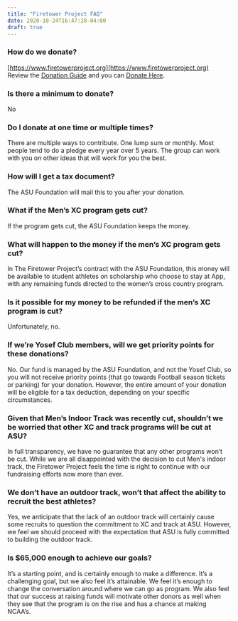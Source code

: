 ```yaml
---
title: "Firetower Project FAQ"
date: 2020-10-24T16:47:28-04:00
draft: true
---
```


### How do we donate?
[https://www.firetowerproject.org](https://www.firetowerproject.org)  
Review the [Donation Guide](/howtodonate) and you can [Donate Here](http://www.givenow.appstate.edu/firetowerproject).

### Is there a minimum to donate?
No

### Do I donate at one time or multiple times? 
There are multiple ways to contribute.  One lump sum or monthly.  Most people tend to do a pledge every year over 5 years. The group can work with you on other ideas that will work for you the best.

### How will I get a tax document?
The ASU Foundation will mail this to you after your donation.

### What if the Men’s XC program gets cut? 
If the program gets cut, the ASU Foundation keeps the money.  
### What will happen to the money if the men’s XC program gets cut?
In The Firetower Project’s contract with the ASU Foundation, this money will be available to student athletes on scholarship who choose to stay at App, with any remaining funds directed to the women’s cross country program.
### Is it possible for my money to be refunded if the men’s XC program is cut?
Unfortunately, no.
### If we’re Yosef Club members, will we get priority points for these donations?
No. Our fund is managed by the ASU Foundation, and not the Yosef Club, so you will not receive priority points (that go towards Football season tickets or parking) for your donation. However, the entire amount of your donation will be eligible for a tax deduction, depending on your specific circumstances.

### Given that Men’s Indoor Track was recently cut, shouldn’t we be worried that other XC and track programs will be cut at ASU?
In full transparency, we have no guarantee that any other programs won’t be
cut. While we are all disappointed with the decision to cut Men's indoor track,
the Firetower Project feels the time is right to continue with our fundraising
efforts now more than ever.

### We don’t have an outdoor track, won’t that affect the ability to recruit the best athletes?
Yes, we anticipate that the lack of an outdoor track will certainly cause some
recruits to question the commitment to XC and track at ASU. However, we feel we
should proceed with the expectation that ASU is fully committed to building the
outdoor track.

### Is $65,000 enough to achieve our goals?
It’s a starting point, and is certainly enough to make a difference. It’s a
challenging goal, but we also feel it’s attainable. We feel it’s enough to
change the conversation around where we can go as program. We also feel that
our success at raising funds will motivate other donors as well when they see
that the program is on the rise and has a chance at making NCAA’s.






